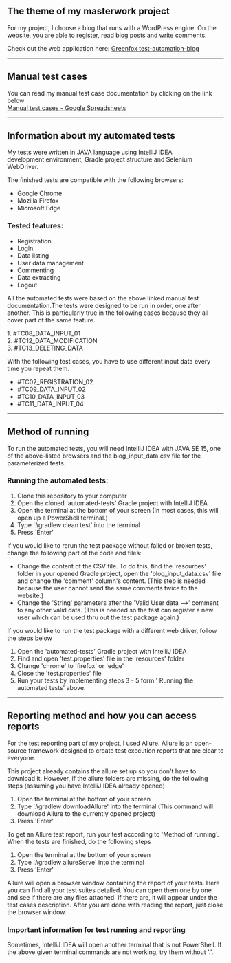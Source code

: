 ## The theme of my masterwork project
For my project, I choose a blog that runs with a WordPress engine.
On the website, you are able to register, read blog posts and write comments.

Check out the web application here: [Greenfox test-automation-blog](http://test-automation-blog.greenfox.academy/)
***
## Manual test cases
You can read my manual test case documentation by clicking on the link below\
[Manual test cases - Google Spreadsheets](https://docs.google.com/spreadsheets/d/1iuAAzr0N7xzElvqXV-cDUVTxn1tbk-pf_NY88QUWSG8/edit?usp=sharing)
***
## Information about my automated tests
My tests were written in JAVA language using IntelliJ IDEA development environment, Gradle project structure and Selenium WebDriver.

The finished tests are compatible with the following browsers:
* Google Chrome
* Mozilla Firefox
* Microsoft Edge

### Tested features:
* Registration
* Login
* Data listing
* User data management
* Commenting
* Data extracting
* Logout

All the automated tests were based on the above linked manual test documentation.The tests were designed to be run in order, one after another. This is particularly true in the following cases because they all cover part of the same feature.

1. #TC08_DATA_INPUT_01\
2. #TC12_DATA_MODIFICATION\
3. #TC13_DELETING_DATA

With the following test cases, you have to use different input data every time you repeat them.

* #TC02_REGISTRATION_02
* #TC09_DATA_INPUT_02
* #TC10_DATA_INPUT_03
* #TC11_DATA_INPUT_04

***
## Method of running
To run the automated tests, you will need IntelliJ IDEA with JAVA SE 15, one of the above-listed browsers and the blog_input_data.csv file for the parameterized tests.

### Running the automated tests:
1. Clone this repository to your computer
2. Open the cloned 'automated-tests' Gradle project with IntelliJ IDEA
3. Open the terminal at the bottom of your screen
(In most cases, this will open up a PowerShell terminal.)
4. Type '.\gradlew clean test' into the terminal
5. Press 'Enter'

If you would like to rerun the test package without failed or broken tests, change the following part of the code and files:

* Change the content of the CSV file. To do this, find the 'resources' folder in your opened Gradle project, open the 'blog_input_data.csv' file and change the 'comment' column's content. 
(This step is needed because the user cannot send the same comments twice to the website.) 
* Change the 'String' parameters after the 'Valid User data -->' comment to any other valid data.
(This is needed so the test can register a new user which can be used thru out the test package again.)

If you would like to run the test package with a different web driver, follow the steps below

1. Open the 'automated-tests' Gradle project with IntelliJ IDEA
2. Find and open 'test.properties' file in the 'resources' folder
3. Change 'chrome' to 'firefox' or 'edge'
4. Close the 'test.properties' file
5. Run your tests by implementing steps 3 - 5 form ' Running the automated tests' above.
***
## Reporting method and how you can access reports
For the test reporting part of my project, I used Allure. Allure is an open-source framework designed to create test execution reports that are clear to everyone.

This project already contains the allure set up so you don't have to download it.
However, if the allure folders are missing, do the following steps (assuming you have IntelliJ IDEA already opened)

1. Open the terminal at the bottom of your screen
2. Type '.\gradlew downloadAllure' into the terminal
(This command will download Allure to the currently opened project)
3. Press 'Enter'

To get an Allure test report, run your test according to 'Method of running'. When the tests are finished, do the following steps

1. Open the terminal at the bottom of your screen
2. Type '.\gradlew allureServe' into the terminal
3. Press 'Enter'

Allure will open a browser window containing the report of your tests.
Here you can find all your test suites detailed. You can open them one by one and see if there are any files attached. If there are, it will appear under the test cases description.
After you are done with reading the report, just close the browser window.

### Important information for test running and reporting
Sometimes, IntelliJ IDEA will open another terminal that is not PowerShell.
If the above given terminal commands are not working, try them without '.\'.